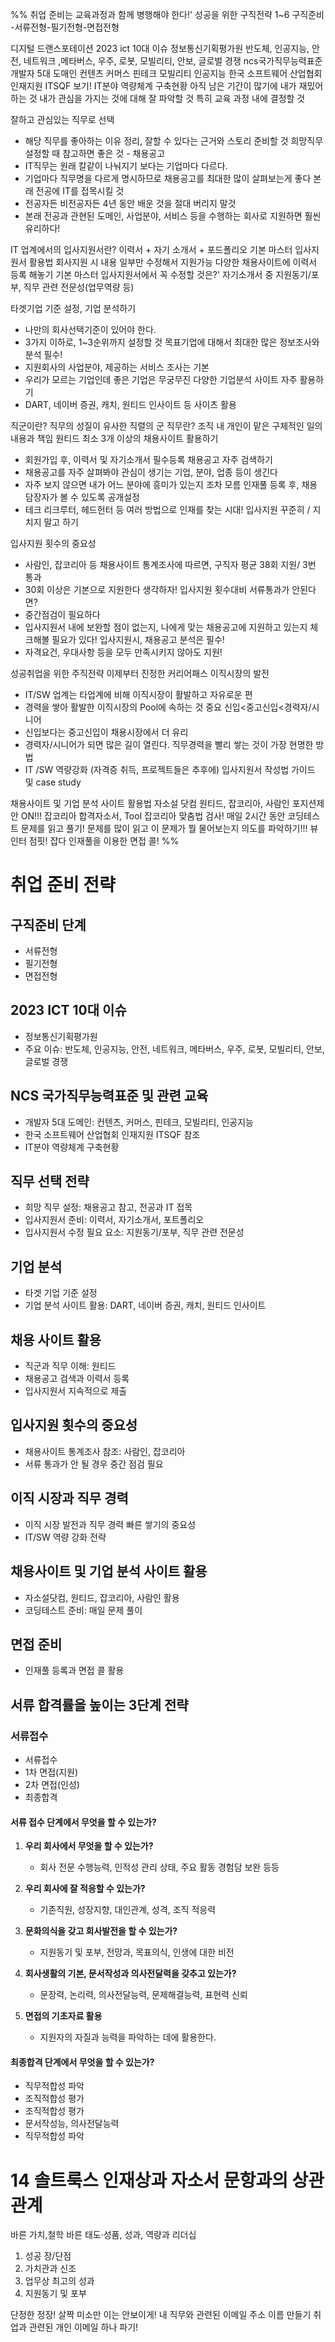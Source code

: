 %% 취업 준비는 교육과정과 함께 병행해야 한다!'
성공을 위한 구직전략 1~6
구직준비 -서류전형-필기전형-면접전형

디지털 드랜스포테이션 
2023 ict 10대 이슈
정보통신기획평가원
반도체, 인공지능, 안전, 네트워크 ,메타버스, 우주, 로봇, 모빌리티, 안보, 글로벌 경쟁
ncs국가직무능력표준
개발자 5대 도매인
컨텐츠 커머스 핀테크 모빌리티 인공지능
한국 소프트웨어 산업협회 인재지원  ITSQF 보기! 
IT분야 역량체계 구축현황
아직 남은 기간이 많기에 내가 재밌어 하는 것
내가 관심을 가지는 것에 대해 잘 파악할 것 
특히 교육 과정 내에  결정할 것

잘하고 관심있는 직무로 선택
- 해당 직무를 좋아하는 이유 정리, 잘할 수 있다는 근거와 스토리 준비할 것
희망직무 설정할 때 참고하면 좋은 것 - 채용공고
- IT직무는 원래 칼같이 나눠지기 보다는 기업마다 다르다.
- 기업마다 직무명을 다르게 명시하므로 채용공고를 최대한 많이 살펴보는게 좋다
본래 전공에 IT를 접목시킬 것
- 전공자든 비전공자든 4년 동안 배운 것을 절대 버리지 말것
- 본래 전공과 관현된 도메인, 사업분야, 서비스 등을 수행하는 회사로 지원하면 훨씬 유리하다!

IT 업계에서의 입사지원서란?
이력서 + 자기 소개서 + 포드폴리오
기본 마스터 입사지원서 활용법
회사지원 시 내용 일부만 수정해서 지원가능
다양한 채용사이트에 이력서 등록 해놓기
기본 마스터 입사지원서에서 꼭 수정할 것은?'
자기소개서 중 지원동기/포부, 직무 관련 전문성(업무역량 등)

타겟기업 기준 설정, 기업 분석하기
- 나만의 회사선택기준이 있어야 한다.
- 3가지 이하로, 1~3순위까지 설정할 것
목표기업에 대해서 최대한 많은 정보조사와 분석 필수!
- 지원회사의 사업분야, 제공하는 서비스 조사는 기본
- 우리가 모르는 기업인데 좋은 기업은 무궁무진
다양한 기업분석 사이트 자주 활용하기
- DART, 네이버 증권, 캐치, 원티드 인사이트 등 사이츠 활용



직군이란? 직무의 성질이 유사한 직렬의 군
직무란? 조직 내 개인이 맡은 구체적인 일의 내용과 책임 원티드
최소 3개 이상의 채용사이트 활용하기
- 회원가입 후, 이력서 및 자기소개서 필수등록
채용공고 자주 검색하기
- 채용공고를 자주 살펴봐야 관심이 생기는 기업, 분야, 업종 등이 생긴다
- 자주 보지 않으면 내가 어느 분야에 흥미가 있는지 조차 모름
인재풀 등록 후, 채용담장자가 볼 수 있도록 공개설정
- 테크 리크루터, 헤드헌터 등 여러 방법으로 인재를 찾는 시대!
입사지원 꾸준히 / 지치지 말고 하기

입사지원 횟수의 중요성 
- 사람인, 잡코리아 등 채용사이트 통계조사에 따르면,  구직자 평균 38회 지원/ 3번 통과
- 30회 이상은 기본으로 지원한다 생각하자!
입사지원 횟수대비 서류통과가 안된다면?
- 중간점검이 필요하다
- 입사지원서 내에 보완할 점이 없는지, 나에게 맞는 채용공고에 지원하고 있는지 체크해볼 필요가 있다!
입사지원시, 채용공고 분석은 필수!
- 자격요건, 우대사항 등을 모두 만족시키지 않아도 지원!

성공취업을 위한 주직전략
이제부터 진정한 커리어패스
이직시장의 발전
- IT/SW 업계는 타업계에 비해 이직시장이 활발하고 자유로운 편
- 경력을 쌓아 활발한 이직시장의 Pool에 속하는 것 중요
신입<중고신입<경력자/시니어
- 신입보다는 중고신입이 채용시장에서 더 유리
- 경력자/시니어가 되면 많은 길이 열린다.
직무경력을 빨리 쌓는 것이 가장 현명한 방법
- IT /SW 역량강화 (자격증 취득, 프로젝트들은 추후에)
입사지원서 작성법 가이드 및 case study


채용사이트 및 기업 분석 사이트 활용법
자소설 닷컴  원티드, 잡코리아, 사람인
포지션제안 ON!!! 
잡코리아 합격자소서, Tool 잡코리아 맞춤법 검사! 
매일 2시간 동안 코딩테스트 문제를 읽고 풀기!
문제를 많이 읽고 이 문제가 뭘 물어보는지 의도를 파악하기!!!
뷰인터 점핏!
잡다 인재풀을 이용한 면접 콜!
 %%

# 취업 준비 전략

## 구직준비 단계
- 서류전형
- 필기전형
- 면접전형

## 2023 ICT 10대 이슈
- 정보통신기획평가원
- 주요 이슈: 반도체, 인공지능, 안전, 네트워크, 메타버스, 우주, 로봇, 모빌리티, 안보, 글로벌 경쟁

## NCS 국가직무능력표준 및 관련 교육
- 개발자 5대 도메인: 컨텐츠, 커머스, 핀테크, 모빌리티, 인공지능
- 한국 소프트웨어 산업협회 인재지원 ITSQF 참조
- IT분야 역량체계 구축현황

## 직무 선택 전략
- 희망 직무 설정: 채용공고 참고, 전공과 IT 접목
- 입사지원서 준비: 이력서, 자기소개서, 포트폴리오
- 입사지원서 수정 필요 요소: 지원동기/포부, 직무 관련 전문성

## 기업 분석
- 타겟 기업 기준 설정
- 기업 분석 사이트 활용: DART, 네이버 증권, 캐치, 원티드 인사이트

## 채용 사이트 활용
- 직군과 직무 이해: 원티드
- 채용공고 검색과 이력서 등록
- 입사지원서 지속적으로 제출

## 입사지원 횟수의 중요성
- 채용사이트 통계조사 참조: 사람인, 잡코리아
- 서류 통과가 안 될 경우 중간 점검 필요

## 이직 시장과 직무 경력
- 이직 시장 발전과 직무 경력 빠른 쌓기의 중요성
- IT/SW 역량 강화 전략

## 채용사이트 및 기업 분석 사이트 활용
- 자소설닷컴, 원티드, 잡코리아, 사람인 활용
- 코딩테스트 준비: 매일 문제 풀이

## 면접 준비
- 인재풀 등록과 면접 콜 활용

## 서류 합격률을 높이는 3단계 전략

### 서류접수
- 서류접수
- 1차 면접(지원)
- 2차 면접(인성)
- 최종합격

#### 서류 접수 단계에서 무엇을 할 수 있는가?
1. **우리 회사에서 무엇을 할 수 있는가?**
   - 회사 전문 수행능력, 인적성 관리 상태, 주요 활동 경험담 보완 등등

2. **우리 회사에 잘 적응할 수 있는가?**
   - 기존직원, 성장지향, 대인관계, 성격, 조직 적응력

3. **문화의식을 갖고 회사발전을 할 수 있는가?**
   - 지원동기 및 포부, 전망과, 목표의식, 인생에 대한 비전

4. **회사생활의 기본, 문서작성과 의사전달력을 갖추고 있는가?**
   - 문장력, 논리력, 의사전달능력, 문제해결능력, 표현력 신뢰

5. **면접의 기초자료 활용**
   - 지원자의 자질과 능력을 파악하는 데에 활용한다.

#### 최종합격 단계에서 무엇을 할 수 있는가?
- 직무적합성 파악
- 조직적합성 평가
- 조직적합성 평가
- 문서작성능, 의사전달능력
- 직무적합성 파악
# 14 솔트룩스 인재상과 자소서 문항과의 상관관계

바른 가치,철학 바른 태도·성품, 성과, 역량과 리더십

1. 성공 장/단점
2. 가치관과 신조
3. 업무상 최고의 성과
4. 지원동기 및 포부

단정한 정장! 살짝 미소만 이는 안보이게!
내 직무와 관련된 이메일 주소 이름 만들기 
취업과 관련된 개인 이메일 하나 파기!

